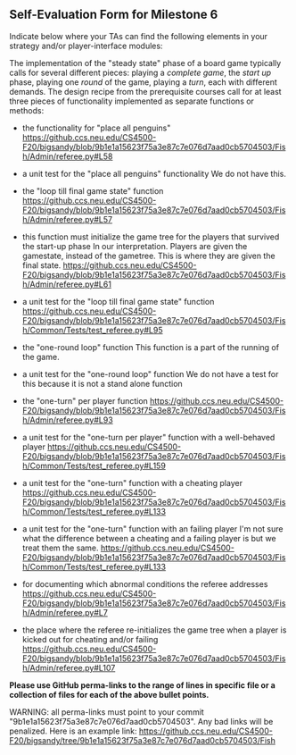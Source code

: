 ## Self-Evaluation Form for Milestone 6

Indicate below where your TAs can find the following elements in your strategy and/or player-interface modules:

The implementation of the "steady state" phase of a board game
typically calls for several different pieces: playing a *complete
game*, the *start up* phase, playing one *round* of the game, playing a *turn*,
each with different demands. The design recipe from the prerequisite courses call
for at least three pieces of functionality implemented as separate
functions or methods:

- the functionality for "place all penguins"
https://github.ccs.neu.edu/CS4500-F20/bigsandy/blob/9b1e1a15623f75a3e87c7e076d7aad0cb5704503/Fish/Admin/referee.py#L58
- a unit test for the "place all penguins" functionality
 We do not have this.
- the "loop till final game state"  function
https://github.ccs.neu.edu/CS4500-F20/bigsandy/blob/9b1e1a15623f75a3e87c7e076d7aad0cb5704503/Fish/Admin/referee.py#L57
- this function must initialize the game tree for the players that survived the start-up phase
In our interpretation.  Players are given the gamestate, instead of the gametree.  This is where they are given the final state.
https://github.ccs.neu.edu/CS4500-F20/bigsandy/blob/9b1e1a15623f75a3e87c7e076d7aad0cb5704503/Fish/Admin/referee.py#L61
- a unit test for the "loop till final game state"  function
https://github.ccs.neu.edu/CS4500-F20/bigsandy/blob/9b1e1a15623f75a3e87c7e076d7aad0cb5704503/Fish/Common/Tests/test_referee.py#L95

- the "one-round loop" function
This function is a part of the running of the game.

- a unit test for the "one-round loop" function
We do not have a test for this because it is not a stand alone function

- the "one-turn" per player function
https://github.ccs.neu.edu/CS4500-F20/bigsandy/blob/9b1e1a15623f75a3e87c7e076d7aad0cb5704503/Fish/Admin/referee.py#L93

- a unit test for the "one-turn per player" function with a well-behaved player
https://github.ccs.neu.edu/CS4500-F20/bigsandy/blob/9b1e1a15623f75a3e87c7e076d7aad0cb5704503/Fish/Common/Tests/test_referee.py#L159

- a unit test for the "one-turn" function with a cheating player
https://github.ccs.neu.edu/CS4500-F20/bigsandy/blob/9b1e1a15623f75a3e87c7e076d7aad0cb5704503/Fish/Common/Tests/test_referee.py#L133

- a unit test for the "one-turn" function with an failing player
I'm not sure what the difference between a cheating and a failing player is but we treat them the same.
https://github.ccs.neu.edu/CS4500-F20/bigsandy/blob/9b1e1a15623f75a3e87c7e076d7aad0cb5704503/Fish/Common/Tests/test_referee.py#L133
- for documenting which abnormal conditions the referee addresses
https://github.ccs.neu.edu/CS4500-F20/bigsandy/blob/9b1e1a15623f75a3e87c7e076d7aad0cb5704503/Fish/Admin/referee.py#L7

- the place where the referee re-initializes the game tree when a player is kicked out for cheating and/or failing
https://github.ccs.neu.edu/CS4500-F20/bigsandy/blob/9b1e1a15623f75a3e87c7e076d7aad0cb5704503/Fish/Admin/referee.py#L107


**Please use GitHub perma-links to the range of lines in specific
file or a collection of files for each of the above bullet points.**

  WARNING: all perma-links must point to your commit "9b1e1a15623f75a3e87c7e076d7aad0cb5704503".
  Any bad links will be penalized.
  Here is an example link:
    <https://github.ccs.neu.edu/CS4500-F20/bigsandy/tree/9b1e1a15623f75a3e87c7e076d7aad0cb5704503/Fish>
